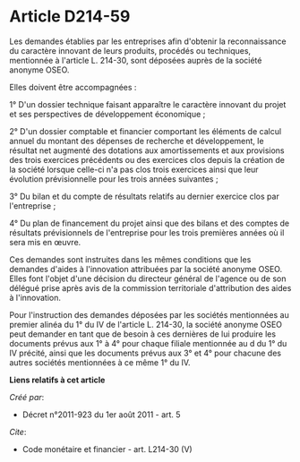# Article D214-59

Les demandes établies par les entreprises afin d'obtenir la reconnaissance du caractère innovant de leurs produits, procédés
ou techniques, mentionnée à l'article L. 214-30, sont déposées auprès de la société anonyme OSEO. 

Elles doivent être accompagnées : 

1° D'un dossier technique faisant apparaître le caractère innovant du projet et ses perspectives de développement
économique ; 

2° D'un dossier comptable et financier comportant les éléments de calcul annuel du montant des dépenses de recherche et
développement, le résultat net augmenté des dotations aux amortissements et aux provisions des trois exercices précédents ou
des exercices clos depuis la création de la société lorsque celle-ci n'a pas clos trois exercices ainsi que leur évolution
prévisionnelle pour les trois années suivantes ; 

3° Du bilan et du compte de résultats relatifs au dernier exercice clos par l'entreprise ; 

4° Du plan de financement du projet ainsi que des bilans et des comptes de résultats prévisionnels de l'entreprise pour les
trois premières années où il sera mis en œuvre. 

Ces demandes sont instruites dans les mêmes conditions que les demandes d'aides à l'innovation attribuées par la société
anonyme OSEO. Elles font l'objet d'une décision du directeur général de l'agence ou de son délégué prise après avis de la
commission territoriale d'attribution des aides à l'innovation. 

Pour l'instruction des demandes déposées par les sociétés mentionnées au premier alinéa du 1° du IV de l'article L. 214-30,
la société anonyme OSEO peut demander en tant que de besoin à ces dernières de lui produire les documents prévus aux 1° à 4°
pour chaque filiale mentionnée au d du 1° du IV précité, ainsi que les documents prévus aux 3° et 4° pour chacune des autres
sociétés mentionnées à ce même 1° du IV.

**Liens relatifs à cet article**

_Créé par_:

  - Décret n°2011-923 du 1er août 2011 - art. 5

_Cite_:

  - Code monétaire et financier - art. L214-30 (V)
